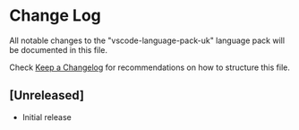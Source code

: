 # Change Log

All notable changes to the "vscode-language-pack-uk" language pack will be documented in this file.

Check [Keep a Changelog](http://keepachangelog.com/) for recommendations on how to structure this file.

## [Unreleased]

- Initial release
